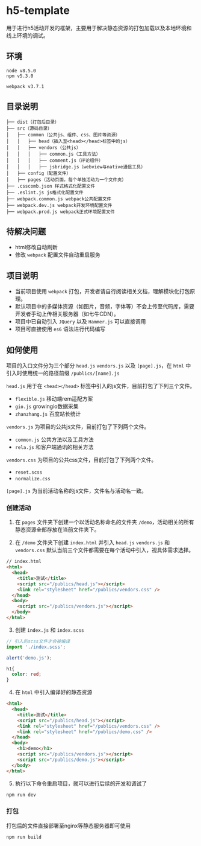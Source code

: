 # h5-template

用于进行h5活动开发的框架，主要用于解决静态资源的打包加载以及本地环境和线上环境的调试。

## 环境

```
node v8.5.0
npm v5.3.0

webpack v3.7.1
```

## 目录说明

~~~
├── dist（打包后目录）
├── src（源码目录）
│   ├── common（公共js、组件、css、图片等资源）
│   │   ├── head（插入至<head></head>标签中的js）
│   │   ├── vendors（公共js）
│   │   │   ├── common.js（工具方法）
│   │   │   ├── comment.js（评论组件）
│   │   │   ├── jsbridge.js（webview与native通信工具）
│   ├── config（配置文件）
│   ├── pages（活动页面，每个单独活动为一个文件夹）
├── .csscomb.json 样式格式化配置文件
├── .eslint.js js格式化配置文件
├── webpack.common.js webpack公共配置文件
├── webpack.dev.js webpack开发环境配置文件
├── webpack.prod.js webpack正式环境配置文件
~~~

## 待解决问题

* html修改自动刷新
* 修改 ```webpack``` 配置文件自动重启服务

## 项目说明

* 当前项目使用 ```webpack``` 打包，开发者请自行阅读相关文档，理解模块化打包原理。
* 默认项目中的多媒体资源（如图片，音频，字体等）不会上传至代码库，需要开发者手动上传相关服务器（如七牛CDN）。
* 项目中已自动引入 ```JQuery``` 以及 ```Hammer.js``` 可以直接调用
* 项目可直接使用 ```es6``` 语法进行代码编写

## 如何使用

项目的入口文件分为三个部分 ```head.js``` ```vendors.js``` 以及 ```[page].js```，在 ```html``` 中引入时使用统一的路径前缀 ```/publics/[name].js```

```head.js``` 用于在 ```<head></head>``` 标签中引入的js文件，目前打包了下列三个文件。

* ```flexible.js``` 移动端rem适配方案
* ```gio.js``` growingio数据采集
* ```zhanzhang.js``` 百度站长统计

```vendors.js``` 为项目的公共js文件，目前打包了下列两个文件。

* ```common.js``` 公共方法以及工具方法
* ```rela.js``` 和客户端通讯的相关方法

```vendors.css``` 为项目的公共css文件，目前打包了下列两个文件。

* ```reset.scss```
* ```normalize.css```

```[page].js``` 为当前活动名称的js文件，文件名与活动名一致。

### 创建活动

1. 在 ```pages``` 文件夹下创建一个以活动名称命名的文件夹 ```/demo```，活动相关的所有静态资源全部存放在当前文件夹下。

2. 在 ```/demo``` 文件夹下创建 ```index.html``` 并引入 ```head.js``` ```vendors.js``` 和 ```vendors.css``` 默认当前三个文件都需要在每个活动中引入，视具体需求选择。

```html
// index.html
<html>
  <head>
    <title>测试</title>
    <script src="/publics/head.js"></script>
    <link rel="stylesheet" href="/publics/vendors.css" />
  </head>
  <body>
    <script src="/publics/vendors.js"></script>
  </body>
</html>
```

3. 创建 ```index.js``` 和 ```index.scss```

```js
// 引入的scss文件才会被编译
import './index.scss';

alert('demo.js');
```

```scss
h1{
  color: red;
}
```

4. 在 ```html``` 中引入编译好的静态资源

```html
<html>
  <head>
    <title>测试</title>
    <script src="/publics/head.js"></script>
    <link rel="stylesheet" href="/publics/vendors.css" />
    <link rel="stylesheet" href="/publics/demo.css" />
  </head>
  <body>
    <h1>demo</h1>
    <script src="/publics/vendors.js"></script>
    <script src="/publics/demo.js"></script>
  </body>
</html>
```

5. 执行以下命令重启项目，就可以进行后续的开发和调试了
```js
npm run dev
```

### 打包

打包后的文件直接部署至nginx等静态服务器即可使用

```
npm run build
```


